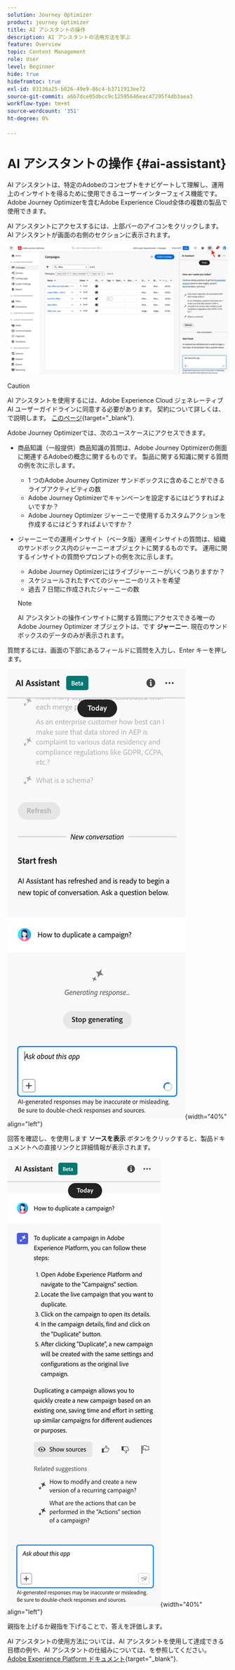 ```yaml
---
solution: Journey Optimizer
product: journey optimizer
title: AI アシスタントの操作
description: AI アシスタントの活用方法を学ぶ
feature: Overview
topic: Content Management
role: User
level: Beginner
hide: true
hidefromtoc: true
exl-id: 03136a25-b826-49e9-86c4-b3711913ee72
source-git-commit: a6b7dce05dbcc9c12595646eac47295f4db3aea3
workflow-type: tm+mt
source-wordcount: '351'
ht-degree: 0%

---
```


# AI アシスタントの操作 {#ai-assistant}

AI アシスタントは、特定のAdobeのコンセプトをナビゲートして理解し、運用上のインサイトを得るために使用できるユーザーインターフェイス機能です。 Adobe Journey Optimizerを含むAdobe Experience Cloud全体の複数の製品で使用できます。

AI アシスタントにアクセスするには、上部バーのアイコンをクリックします。 AI アシスタントが画面の右側のセクションに表示されます。

![](assets/do-not-localize/ai-assistant-open.png)


>[!CAUTION]
>
>AI アシスタントを使用するには、Adobe Experience Cloud ジェネレーティブ AI ユーザーガイドラインに同意する必要があります。 契約について詳しくは、で説明します。 [このページ](https://experienceleague.adobe.com/en/docs/experience-platform/landing/platform-ui/ai-assistant){target="_blank"}.

Adobe Journey Optimizerでは、次のユースケースにアクセスできます。

* 商品知識（一般提供）商品知識の質問は、Adobe Journey Optimizerの側面に関連するAdobeの概念に関するものです。 製品に関する知識に関する質問の例を次に示します。

   * 1 つのAdobe Journey Optimizer サンドボックスに含めることができるライブアクティビティの数
   * Adobe Journey Optimizerでキャンペーンを設定するにはどうすればよいですか？
   * Adobe Journey Optimizer ジャーニーで使用するカスタムアクションを作成するにはどうすればよいですか？


* ジャーニーでの運用インサイト（ベータ版）運用インサイトの質問は、組織のサンドボックス内のジャーニーオブジェクトに関するものです。 運用に関するインサイトの質問やプロンプトの例を次に示します。

   * Adobe Journey Optimizerにはライブジャーニーがいくつありますか？
   * スケジュールされたすべてのジャーニーのリストを希望
   * 過去 7 日間に作成されたジャーニーの数

  >[!NOTE]
  >
  >AI アシスタントの操作インサイトに関する質問にアクセスできる唯一のAdobe Journey Optimizer オブジェクトは、です **ジャーニー**. 現在のサンドボックスのデータのみが表示されます。


質問するには、画面の下部にあるフィールドに質問を入力し、Enter キーを押します。

![](assets/do-not-localize/ai-assistant-ask.png){width="40%" align="left"}

回答を確認し、を使用します **ソースを表示** ボタンをクリックすると、製品ドキュメントへの直接リンクと詳細情報が表示されます。

![](assets/do-not-localize/ai-assistant-answer.png){width="40%" align="left"}

親指を上げるか親指を下げることで、答えを評価します。

AI アシスタントの使用方法については、AI アシスタントを使用して達成できる目標の例や、AI アシスタントの仕組みについては、を参照してください。 [Adobe Experience Platform ドキュメント](https://experienceleague.adobe.com/en/docs/experience-platform/landing/platform-ui/ai-assistant){target="_blank"}.
